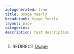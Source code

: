 ```yaml
---
autogenerated: true
title: Usage Yearly
breadcrumb: Usage Yearly
layout: page
categories: 
description: test description
---
```


1.  REDIRECT [Usage](Usage )
